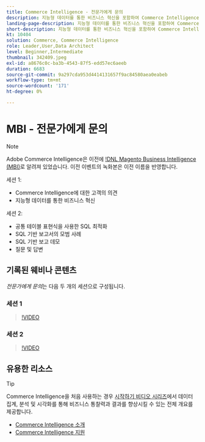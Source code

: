 ```yaml
---
title: Commerce Intelligence - 전문가에게 문의
description: 지능형 데이터를 통한 비즈니스 혁신을 포함하여 Commerce Intelligence 제품 팀과 함께 자세히 살펴보려면 이들 녹화된 웨비나를 시청하십시오.
landing-page-description: 지능형 데이터를 통한 비즈니스 혁신을 포함하여 Commerce Intelligence 제품 팀과 함께 자세히 살펴보려면 이들 녹화된 웨비나를 시청하십시오.
short-description: 지능형 데이터를 통한 비즈니스 혁신을 포함하여 Commerce Intelligence 제품 팀과 함께 자세히 살펴보려면 이들 녹화된 웨비나를 시청하십시오.
kt: 10404
solution: Commerce, Commerce Intelligence
role: Leader,User,Data Architect
level: Beginner,Intermediate
thumbnail: 342409.jpeg
exl-id: a8676c0c-ba3b-4543-87f5-edd57ec6aeeb
duration: 6683
source-git-commit: 9a297cda953d4414131657f9ac84580aea0eabeb
workflow-type: tm+mt
source-wordcount: '171'
ht-degree: 0%

---
```


# MBI - 전문가에게 문의

>[!NOTE]
>
>Adobe Commerce Intelligence은 이전에 [!DNL Magento Business Intelligence (MBI)](으)로 알려져 있었습니다. 이전 이벤트의 녹화본은 이전 이름을 반영합니다.

세션 1:

- Commerce Intelligence에 대한 고객의 의견
- 지능형 데이터를 통한 비즈니스 혁신

세션 2:

- 공통 테이블 표현식을 사용한 SQL 최적화
- SQL 기반 보고서의 모범 사례
- SQL 기반 보고 데모
- 질문 및 답변

## 기록된 웨비나 콘텐츠

_전문가에게 문의_&#x200B;는 다음 두 개의 세션으로 구성됩니다.

### 세션 1

>[!VIDEO](https://video.tv.adobe.com/v/342409?quality=12&learn=on)

### 세션 2

>[!VIDEO](https://video.tv.adobe.com/v/342410?quality=12&learn=on)

## 유용한 리소스

>[!TIP]
>
>Commerce Intelligence을 처음 사용하는 경우 [시작하기 비디오 시리즈](https://experienceleague.adobe.com/docs/commerce-learn/tutorials/mbi/introduction/1-overview.html)에서 데이터 집계, 분석 및 시각화를 통해 비즈니스 통찰력과 결과를 향상시킬 수 있는 전체 개요를 제공합니다.

- [Commerce Intelligence 소개](https://experienceleague.adobe.com/docs/commerce-business-intelligence/mbi/getting-started.html)
- [Commerce Intelligence 지원](https://experienceleague.adobe.com/docs/commerce-knowledge-base/kb/troubleshooting/miscellaneous/mbi-service-policies.html)
